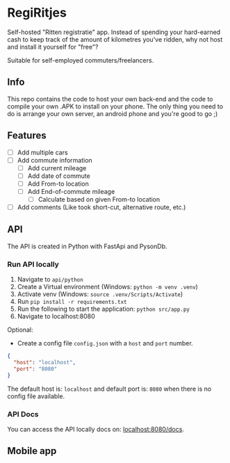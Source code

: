 # RegiRitjes
Self-hosted "Ritten registratie" app. Instead of spending your hard-earned cash to keep track of the amount of kilometres you've ridden, why not host and install it yourself for "free"?

Suitable for self-employed commuters/freelancers.

## Info
This repo contains the code to host your own back-end and the code to compile your own .APK to install on your phone.
The only thing you need to do is arrange your own server, an android phone and you're good to go ;)

## Features
- [ ] Add multiple cars
- [ ] Add commute information
    - [ ] Add current mileage
    - [ ] Add date of commute
    - [ ] Add From-to location
    - [ ] Add End-of-commute mileage
      - [ ] Calculate based on given From-to location
- [ ] Add comments (Like took short-cut, alternative route, etc.)

## API
The API is created in Python with FastApi and PysonDb.
### Run API locally

1. Navigate to `api/python`
2. Create a Virtual environment (Windows: `python -m venv .venv`) 
3. Activate venv (Windows: `source .venv/Scripts/Activate`)
4. Run `pip install -r requirements.txt`
5. Run the following to start the application: `python src/app.py`
6. Navigate to localhost:8080

Optional:
- Create a config file `config.json` with a `host` and `port` number.
```json
{
  "host": "localhost",
  "port": "8080"
}
```
The default host is: `localhost` and default port is: `8080` when there is no config file available.

### API Docs
You can access the API locally docs on: [localhost:8080/docs](http://localhost:8080/docs).

## Mobile app